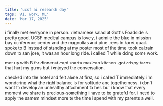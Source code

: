```yaml
---
title: 'ucsf ai research day'
tags: 'AI, work, ML'
date: 'Mar 17, 2025'
---
```


i finally met everyone in person. vietnamese salad at Gott's Roadside is pretty good. UCSF medical campus is lovely, i admire the blue in mission bay conference center and the magnolias and pine trees in koret quad. spoke to B instead of standing at my poster most of the time. took caltrain down to san jose, it was an hour long ride. i called T while doing some work.

met up with B for dinner at capi sparta mexican kitchen. got crispy tacos that hurt my gums but i enjoyed the conversation.

checked into the hotel and felt alone at first, so i called T immediately. i'm wondering what the right balance is for solitude and togetherness. i don't want to develop an unhealthy attachment to her. but i know that every moment we share is precious-something i have to be grateful for. i need to apply the samem mindset more to the time i spend with my parents a well.

